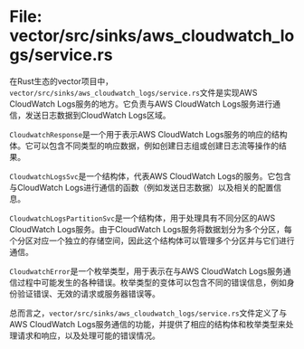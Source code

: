 # File: vector/src/sinks/aws_cloudwatch_logs/service.rs


在Rust生态的vector项目中，`vector/src/sinks/aws_cloudwatch_logs/service.rs`文件是实现AWS CloudWatch Logs服务的地方。它负责与AWS CloudWatch Logs服务进行通信，发送日志数据到CloudWatch Logs区域。

`CloudwatchResponse`是一个用于表示AWS CloudWatch Logs服务的响应的结构体。它可以包含不同类型的响应数据，例如创建日志组或创建日志流等操作的结果。

`CloudwatchLogsSvc`是一个结构体，代表AWS CloudWatch Logs的服务。它包含与CloudWatch Logs进行通信的函数（例如发送日志数据）以及相关的配置信息。

`CloudwatchLogsPartitionSvc`是一个结构体，用于处理具有不同分区的AWS CloudWatch Logs服务。由于CloudWatch Logs服务将数据划分为多个分区，每个分区对应一个独立的存储空间，因此这个结构体可以管理多个分区并与它们进行通信。

`CloudwatchError`是一个枚举类型，用于表示在与AWS CloudWatch Logs服务通信过程中可能发生的各种错误。枚举类型的变体可以包含不同的错误信息，例如身份验证错误、无效的请求或服务器错误等。

总而言之，`vector/src/sinks/aws_cloudwatch_logs/service.rs`文件定义了与AWS CloudWatch Logs服务通信的功能，并提供了相应的结构体和枚举类型来处理请求和响应，以及处理可能的错误情况。

